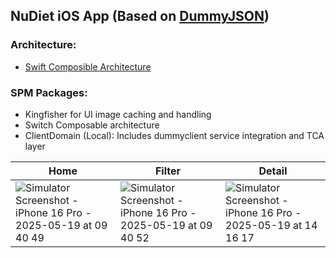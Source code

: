 ## NuDiet iOS App (Based on [DummyJSON](https://dummyjson.com/docs/recipes))

### Architecture:
- [Swift Composible Architecture](https://github.com/pointfreeco/swift-composable-architecture) 

### SPM Packages: 
- Kingfisher for UI image caching and handling
- Switch Composable architecture
- ClientDomain (Local): Includes dummyclient service integration and TCA layer

| Home | Filter| Detail |
| --- | --- | --- |
|![Simulator Screenshot - iPhone 16 Pro - 2025-05-19 at 09 40 49](https://github.com/user-attachments/assets/a4986807-1e8a-45b8-8900-e8e803c1acda)|![Simulator Screenshot - iPhone 16 Pro - 2025-05-19 at 09 40 52](https://github.com/user-attachments/assets/bfee3613-496a-45f6-9427-6ed0aab992b3)|![Simulator Screenshot - iPhone 16 Pro - 2025-05-19 at 14 16 17](https://github.com/user-attachments/assets/f5d4b8f8-bea1-4f0d-be13-9319259ff4bb)|

